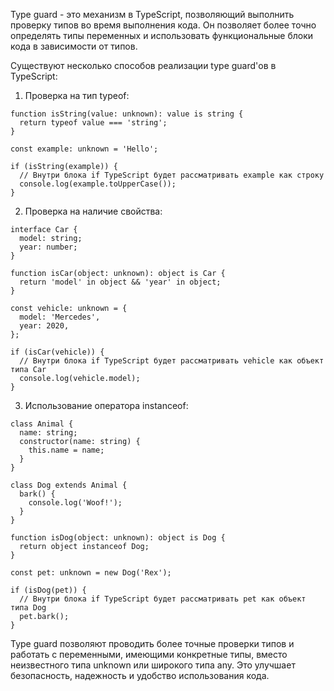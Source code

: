 
Type guard - это механизм в TypeScript, позволяющий выполнить проверку типов во время выполнения кода. Он позволяет более точно определять типы переменных и использовать функциональные блоки кода в зависимости от типов.

Существуют несколько способов реализации type guard'ов в TypeScript:

1. Проверка на тип typeof:
```TS
function isString(value: unknown): value is string {
  return typeof value === 'string';
}

const example: unknown = 'Hello';

if (isString(example)) {
  // Внутри блока if TypeScript будет рассматривать example как строку
  console.log(example.toUpperCase());
}
```
2. Проверка на наличие свойства:
```TS
interface Car {
  model: string;
  year: number;
}

function isCar(object: unknown): object is Car {
  return 'model' in object && 'year' in object;
}

const vehicle: unknown = {
  model: 'Mercedes',
  year: 2020,
};

if (isCar(vehicle)) {
  // Внутри блока if TypeScript будет рассматривать vehicle как объект типа Car
  console.log(vehicle.model);
}
```
3. Использование оператора instanceof:
```TS
class Animal {
  name: string;
  constructor(name: string) {
    this.name = name;
  }
}

class Dog extends Animal {
  bark() {
    console.log('Woof!');
  }
}

function isDog(object: unknown): object is Dog {
  return object instanceof Dog;
}

const pet: unknown = new Dog('Rex');

if (isDog(pet)) {
  // Внутри блока if TypeScript будет рассматривать pet как объект типа Dog
  pet.bark();
}
```

Type guard позволяют проводить более точные проверки типов и работать с переменными, имеющими конкретные типы, вместо неизвестного типа unknown или широкого типа any. Это улучшает безопасность, надежность и удобство использования кода.